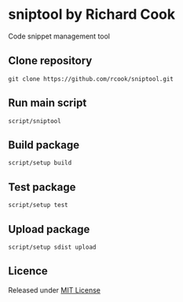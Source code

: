 # sniptool by Richard Cook

Code snippet management tool

## Clone repository

```
git clone https://github.com/rcook/sniptool.git
```

## Run main script

```
script/sniptool
```

## Build package

```
script/setup build
```

## Test package

```
script/setup test
```

## Upload package

```
script/setup sdist upload
```

## Licence

Released under [MIT License][licence]

[licence]: LICENSE
